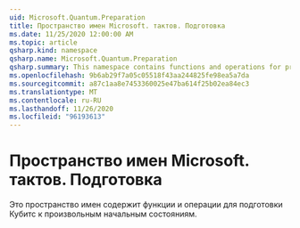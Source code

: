 ```yaml
---
uid: Microsoft.Quantum.Preparation
title: Пространство имен Microsoft. тактов. Подготовка
ms.date: 11/25/2020 12:00:00 AM
ms.topic: article
qsharp.kind: namespace
qsharp.name: Microsoft.Quantum.Preparation
qsharp.summary: This namespace contains functions and operations for preparing qubits into arbitrary initial states.
ms.openlocfilehash: 9b6ab29f7a05c05518f43aa244825fe98ea5a7da
ms.sourcegitcommit: a87c1aa8e7453360025e47ba614f25b02ea84ec3
ms.translationtype: MT
ms.contentlocale: ru-RU
ms.lasthandoff: 11/26/2020
ms.locfileid: "96193613"
---
```

# <a name="microsoftquantumpreparation-namespace"></a>Пространство имен Microsoft. тактов. Подготовка

Это пространство имен содержит функции и операции для подготовки Кубитс к произвольным начальным состояниям.

